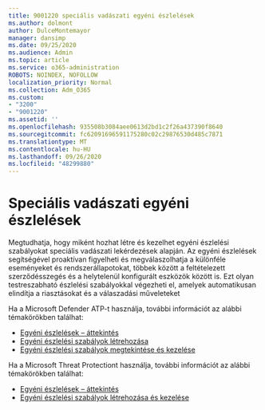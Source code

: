 ```yaml
---
title: 9001220 speciális vadászati egyéni észlelések
ms.author: dolmont
author: DulceMontemayor
manager: dansimp
ms.date: 09/25/2020
ms.audience: Admin
ms.topic: article
ms.service: o365-administration
ROBOTS: NOINDEX, NOFOLLOW
localization_priority: Normal
ms.collection: Adm_O365
ms.custom:
- "3200"
- "9001220"
ms.assetid: ''
ms.openlocfilehash: 935508b3084aee0613d2bd1c2f26a437390f8640
ms.sourcegitcommit: fc62091696591175280c02c29876530d485c7871
ms.translationtype: MT
ms.contentlocale: hu-HU
ms.lasthandoff: 09/26/2020
ms.locfileid: "48299880"
---
```

# <a name="advanced-hunting-custom-detections"></a>Speciális vadászati egyéni észlelések

Megtudhatja, hogy miként hozhat létre és kezelhet egyéni észlelési szabályokat speciális vadászati lekérdezések alapján. Az egyéni észlelések segítségével proaktívan figyelheti és megválaszolhatja a különféle eseményeket és rendszerállapotokat, többek között a feltételezett szerződésszegés és a helytelenül konfigurált eszközök között is. Ezt olyan testreszabható észlelési szabályokkal végezheti el, amelyek automatikusan elindítja a riasztásokat és a válaszadási műveleteket
  
Ha a Microsoft Defender ATP-t használja, további információt az alábbi témakörökben találhat: 
- [Egyéni észlelések – áttekintés](https://docs.microsoft.com/windows/security/threat-protection/microsoft-defender-atp/overview-custom-detections)
- [Egyéni észlelési szabályok létrehozása](https://docs.microsoft.com/windows/security/threat-protection/microsoft-defender-atp/custom-detection-rules)
- [Egyéni észlelési szabályok megtekintése és kezelése](https://docs.microsoft.com/windows/security/threat-protection/microsoft-defender-atp/custom-detections-manage)

Ha a Microsoft Threat Protectiont használja, további információt az alábbi témakörökben találhat: 
- [Egyéni észlelések – áttekintés](https://docs.microsoft.com/microsoft-365/security/mtp/custom-detections-overview)
- [Egyéni észlelési szabályok létrehozása és kezelése](https://docs.microsoft.com/microsoft-365/security/mtp/custom-detection-rules)
